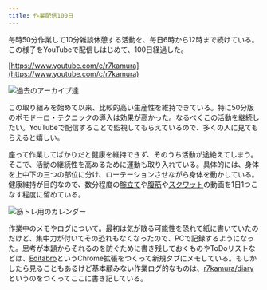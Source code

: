 ```yaml
---
title: 作業配信100日
---
```

毎時50分作業して10分雑談休憩する活動を、毎日6時から12時まで続けている。この様子をYouTubeで配信しはじめて、100日経過した。

[https://www.youtube.com/c/r7kamura](https://www.youtube.com/c/r7kamura)

![](https://lh3.googleusercontent.com/docs/ADP-6oHzx6F_LAMbeJxMZ8Bmkp3qK8xhy4CV3d4maHuYWZT7Mi0CpTqxOaB0s_G6h8Z5b6PhgqodAMFzAu3NEReYvApzZpQ4MD5qMPv7D3gkwvjUVBPHNWdWYiGiy-OV3uznn97v2l0iWY58KZq99fwX62DfauTBW3gwPrQlGtSmXec5sFxItlkwuEVgqQnHiezXnx0wpIa4kp4qg01-k6nYo_1wV4iux6k2X-bW2_v8cjvBx2x3OOsBPZawZrAb3v64C5Ty0yshdlYA894ogbHhV0jCqAZE4ZxV0s_nQcGK78cID8tvYWZI2Ef1ni13ZCioOxXbPSr0amItuJQmoIWU1Cb_j2NKUma43UQS_sfLejgRgLI3BvuED4xjrpGcKNz8a3KRv4RK4qDDyCpLG6IiNnl3NpDVBK1UBRViDLHGHcmmmn1wXqZq2ap0Q7NiXUi1_UDfcRSfNwLzPr8tF5C5mPfT5SHYu6CykhXc_KD5XbgoXrch2wnO9VZt28sxA6pV0moGLim6VzAbwwK95ZJdNGjxqF8pUpdPG68kCPzxiwTtzpBykRfUz8e_OJZ3TulcZ8lZi2JseLa5m-dxoyCFQA5YGdD4TaKfseZJVY9Rr4E8GROUEzEt4uFNLtxq2bZaT8W3f7gOKZxM95PiFh2jayhwAD7Upc3cIbqb7yNfUorX1RrVmKixmmi0HjhMx-vJ0LxWYTy8kAi7jadP11OaCPD0q_MrXlrWCo1hQwf0YlOhbXfO_BuZQP5samKEdqzJRcqs9WjCmcG9v1lMil8k5FAut2lCp2R0DNmUZyEin0iKRvwI-Sv5qdl7Y3zYcIJaCiJfPgqUkVZd4K9jXs-xjxil3i8jee1xC5SC3XqJv7zeTgI2WNEcxOPEfmrly-iyNiN_CleVh6nCJng0rF4zRbTghJkQtncU0Z2YHGqorPJQfHKiZX6gr7HpKzwGbcBDx6tc6-qmReLsIStaJDHkdReHBsXM2kWO3j0wrsvykNmzUrbHeFJ_Au8M9Cjud3I_ssgH6cVCx7ZbLoA6l2jS7thHqkrQebxmHX1ljXJ7VgVcPL5RSiHI7RfgMkiexSUHYG5TnZHpz8hxreRZg4mxPEF-xrIyZGdsngx7Z6hbM7lpwBGfC15jtz0dEz48hOXvuMJmYUs9gLaMKw9URWEMiSlFfuUgrcwS6B3TAOoLAhrb003sKmsUqTBASt7mSWgO79opZ9h8QLLNleGhCrk_gcccdz8Y52pmsDoZTTFlCbzauoRVxw "過去のアーカイブ達")

この取り組みを始めて以来、比較的高い生産性を維持できている。特に50分版のポモドーロ・テクニックの導入は効果が高かった。なるべくこの活動を継続したい。YouTubeで配信することで監視してもらえているので、多くの人に見てもらえると嬉しい。

座って作業してばかりだと健康を維持できず、そのうち活動が途絶えてしまう。そこで、活動の継続性を高めるために運動も取り入れている。具体的には、身体を上中下の三つの部位に分け、ローテーションさせながら身体を動かしている。健康維持が目的なので、数分程度の[腕立て](https://www.youtube.com/watch?v=AL6KJ4gPx0c)や[腹筋](https://www.youtube.com/watch?v=RXlnM5K6vMc)や[スクワット](https://www.youtube.com/watch?v=LOuh44mpQRg)の動画を1日1つこなす程度に留めている。

![](https://lh3.googleusercontent.com/docs/ADP-6oGhRUgcZIVZqXHYb0kcAYtzxvCDNzX-CSq4kZ98bI9UfgFLwnDKZ8b1uJWN3_PedB-hCzU2JH19VPNjakewNhIlPPi-CSDDcbmwXz81luv056ziSqMnPl4i-4OQvah3_Hkow1mBkfc01dc_omtcSymqEmNnM2htHr_NaqS8EdXj-LzADO4UeovN5F7kxVykINqO-BAZ15i6XE5h037kq6Pe4DxYPEmEiir0IPtvHpcQanH9XBPRBzZdt7HLKGzJ1etcjKnIjIM7LrqcwWRzRykc42TSWylmLcmmZ5HifhrlEovIBQjL6_m2hFX4X5vSjANzEYqi12-aMOPV6_C5VNdfJO7TFq1ldf_4T6SrLLEXKQOkg5ttF-JtVJF49yUpGD9icAEPXgLQUYR-UOXdgBjWW-9j3cEyu4ZFm1VVIJwavr03rmSWdFMwy3RW57qnPIUPM5FG5U7A4ZC_-mqXBpjhWfWt9VRPRfT16gOcHpLZ_eqQN8egUCPom5TX2K1hLsi7bVqGKjQIqkO3eUipMeGU9XDDf2d-5GAeVQ_1ZbmKCkXjrCD_sYiqW6gzHn3lZpXfIDasB3icHRPJMOVt7Ddq2wROOrBIviU5ceRJ9UIg56daYTixvkb30Uqqj6Gb5KMPZ_R6PGskctR_9QKNf2xEN4vjV5hZEJ_huvHYxX6bEHK-8lavIDfv2vQQa34-Ie5BXSONbkYcK6OJh7Yjv_jj5lmNb6F7HxdQwvvCP8k5H3SOtywMmgA8WSAfPVA1jcN5U7q8dOHYKzqxGVorX-LXjk3ozfO5AJb6W9NNEUczc_HeiZ3aTvA4RpPRKMQ2z2fwczooz46Tc-gseDCERHKMj7rXk0IRdNxKGyjwDAivpZwo-A0yf4VJs5-UoySz9PqAgO4n7j82eehT11mYavKGgx5kykhwlGv-A_HnV-B6w8UZzf_f-KiDSN7QPSrY43DMP1jvXIUDKNNPppSdxvUbLGJpFx5-jJrQrx3kTvD2ca3pMqN3TLCkTHOXC-6lAzWIb1uiBn6iDNhvGHW15rpXG8FyTY11MQg_hRu-qTfcWs-4_-zz-K8QAvfHTtITN8luSZgtz_pOg2PZl6jLYyuVsJffh7tEUF9wfrQrg2BV2-3OLfwobLtbJkw9yrbtGoqtNbeNqRpwx_uiNVml_RaQm5rWy_am7SNFccp6ZyWruRgrhYRfD6l3447aAZ6B3jUnIemwFycJZOPDBCBDR8_ialNbcM2JJX60SMGmFBazqOIn "筋トレ用のカレンダー")

作業中のメモやログについて。最初は気が散る可能性を恐れて紙に書いていたのだけど、集中力が付いてその恐れもなくなったので、PCで記録するようになった。思考が本題からそれるのを防ぐために書き残しておくものやToDoリストなどは、[Editabro](https://chrome.google.com/webstore/detail/editabro/eodgdnjgkjjlohklhoaapfhghgcoihmf)というChrome拡張をつくって新規タブにメモしている。もしかしたら見ることもあるけど基本顧みない作業ログ的なものは、[r7kamura/diary](https://r7kamura.github.io/diary/)というのをつくってここに書き記している。
